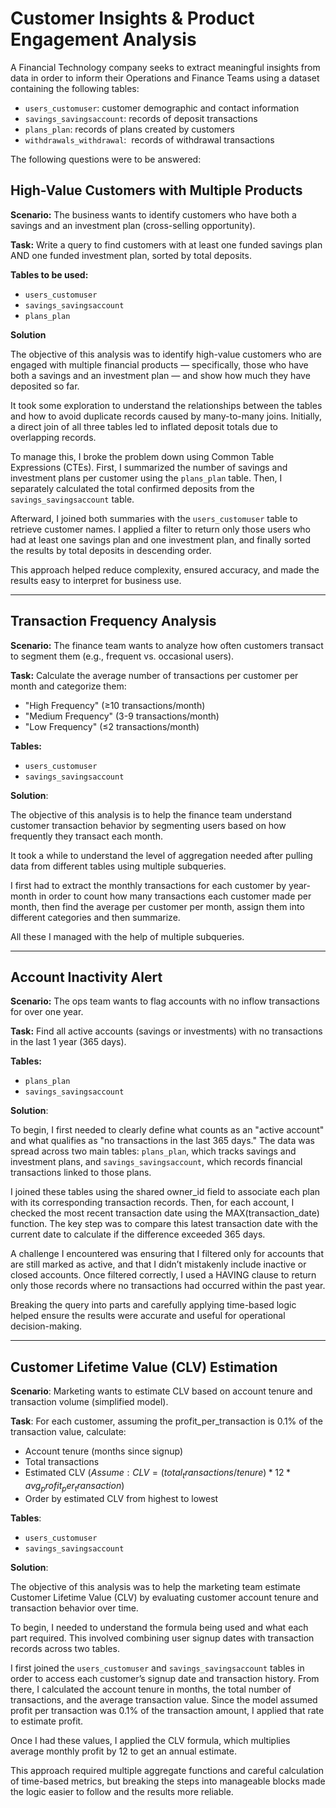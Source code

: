 # Customer Insights & Product Engagement Analysis

A Financial Technology company seeks to extract meaningful insights from data in order to inform their Operations and Finance Teams using a dataset containing the following tables:

- `users_customuser`: customer demographic and contact information
- `savings_savingsaccount`: records of deposit transactions
- `plans_plan`: records of plans created by customers
- `withdrawals_withdrawal`:  records of withdrawal transactions

The following questions were to be answered:

## High-Value Customers with Multiple Products

**Scenario:** The business wants to identify customers who have both a savings and an investment plan (cross-selling opportunity).

**Task:** Write a query to find customers with at least one funded savings plan AND one funded investment plan, sorted by total deposits.

**Tables to be used:**

- `users_customuser`
- `savings_savingsaccount`
- `plans_plan`

**Solution**

The objective of this analysis was to identify high-value customers who are engaged with multiple financial products — specifically, those who have both a savings and an investment plan — and show how much they have deposited so far.

It took some exploration to understand the relationships between the tables and how to avoid duplicate records caused by many-to-many joins. Initially, a direct join of all three tables led to inflated deposit totals due to overlapping records.

To manage this, I broke the problem down using Common Table Expressions (CTEs).
First, I summarized the number of savings and investment plans per customer using the `plans_plan` table. Then, I separately calculated the total confirmed deposits from the `savings_savingsaccount` table.

Afterward, I joined both summaries with the `users_customuser` table to retrieve customer names. I applied a filter to return only those users who had at least one savings plan and one investment plan, and finally sorted the results by total deposits in descending order.

This approach helped reduce complexity, ensured accuracy, and made the results easy to interpret for business use.

---



## Transaction Frequency Analysis

**Scenario:** The finance team wants to analyze how often customers transact to segment them (e.g., frequent vs. occasional users).

**Task:** Calculate the average number of transactions per customer per month and categorize them:

- "High Frequency" (≥10 transactions/month)
- "Medium Frequency" (3-9 transactions/month)
- "Low Frequency" (≤2 transactions/month)

**Tables:**
- `users_customuser`
- `savings_savingsaccount`

**Solution**:

The objective of this analysis is to  help the finance team understand customer transaction behavior by segmenting users based on how frequently they transact each month.

It took a while to understand the level of aggregation needed after pulling data from different tables using multiple subqueries.

I first had to extract the monthly transactions for each customer by year-month in order to count how many transactions each customer made per month, then find the average per customer per month, assign them into different categories and then summarize.

All these I managed with the help of multiple subqueries.

---


## Account Inactivity Alert

**Scenario:** The ops team wants to flag accounts with no inflow transactions for over one year.

**Task:** Find all active accounts (savings or investments) with no transactions in the last 1 year (365 days).

**Tables:**
- `plans_plan`
- `savings_savingsaccount`

**Solution**:

To begin, I first needed to clearly define what counts as an "active account" and what qualifies as "no transactions in the last 365 days." The data was spread across two main tables: `plans_plan`, which tracks savings and investment plans, and `savings_savingsaccount`, which records financial transactions linked to those plans.

I joined these tables using the shared owner_id field to associate each plan with its corresponding transaction records. Then, for each account, I checked the most recent transaction date using the MAX(transaction_date) function. The key step was to compare this latest transaction date with the current date to calculate if the difference exceeded 365 days.

A challenge I encountered was ensuring that I filtered only for accounts that are still marked as active, and that I didn’t mistakenly include inactive or closed accounts. Once filtered correctly, I used a HAVING clause to return only those records where no transactions had occurred within the past year.

Breaking the query into parts and carefully applying time-based logic helped ensure the results were accurate and useful for operational decision-making.


---


## Customer Lifetime Value (CLV) Estimation

**Scenario**: Marketing wants to estimate CLV based on account tenure and transaction volume (simplified model).

**Task**: For each customer, assuming the profit_per_transaction is 0.1% of the transaction value, calculate:

- Account tenure (months since signup)
- Total transactions
- Estimated CLV
  $`(Assume: CLV = (total_transactions / tenure) * 12 * avg_profit_per_transaction)`$
- Order by estimated CLV from highest to lowest

**Tables**:
- `users_customuser`
- `savings_savingsaccount`

**Solution**:

The objective of this analysis was to help the marketing team estimate Customer Lifetime Value (CLV) by evaluating customer account tenure and transaction behavior over time.

To begin, I needed to understand the formula being used and what each part required. This involved combining user signup dates with transaction records across two tables.

I first joined the `users_customuser` and `savings_savingsaccount` tables in order to access each customer’s signup date and transaction history. From there, I calculated the account tenure in months, the total number of transactions, and the average transaction value. Since the model assumed profit per transaction was 0.1% of the transaction amount, I applied that rate to estimate profit.

Once I had these values, I applied the CLV formula, which multiplies average monthly profit by 12 to get an annual estimate.

This approach required multiple aggregate functions and careful calculation of time-based metrics, but breaking the steps into manageable blocks made the logic easier to follow and the results more reliable.














